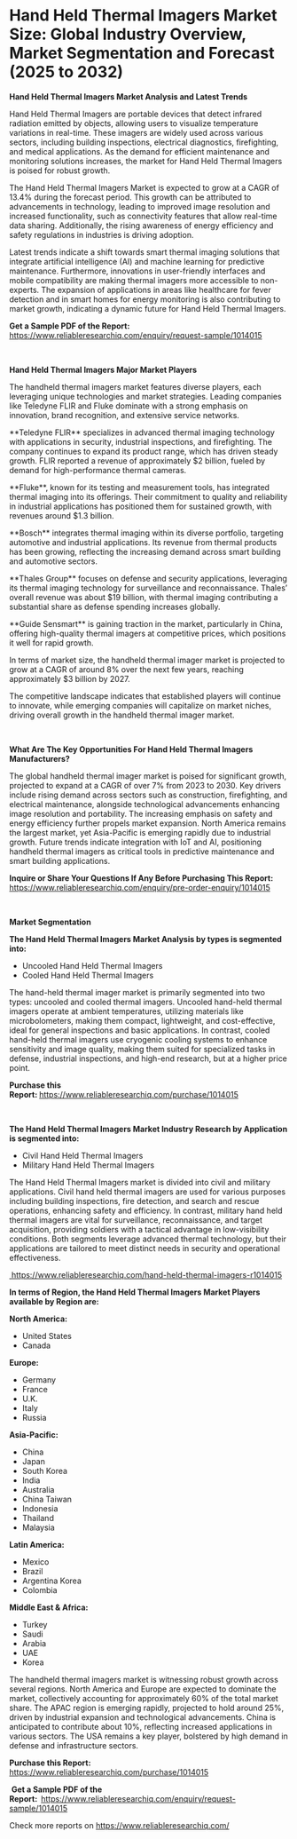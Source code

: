 <p><h1>Hand Held Thermal Imagers Market Size: Global Industry Overview, Market Segmentation and Forecast (2025 to 2032)</h1></p><p><strong>Hand Held Thermal Imagers Market Analysis and Latest Trends</strong></p>
<p><p>Hand Held Thermal Imagers are portable devices that detect infrared radiation emitted by objects, allowing users to visualize temperature variations in real-time. These imagers are widely used across various sectors, including building inspections, electrical diagnostics, firefighting, and medical applications. As the demand for efficient maintenance and monitoring solutions increases, the market for Hand Held Thermal Imagers is poised for robust growth.</p><p>The Hand Held Thermal Imagers Market is expected to grow at a CAGR of 13.4% during the forecast period. This growth can be attributed to advancements in technology, leading to improved image resolution and increased functionality, such as connectivity features that allow real-time data sharing. Additionally, the rising awareness of energy efficiency and safety regulations in industries is driving adoption.</p><p>Latest trends indicate a shift towards smart thermal imaging solutions that integrate artificial intelligence (AI) and machine learning for predictive maintenance. Furthermore, innovations in user-friendly interfaces and mobile compatibility are making thermal imagers more accessible to non-experts. The expansion of applications in areas like healthcare for fever detection and in smart homes for energy monitoring is also contributing to market growth, indicating a dynamic future for Hand Held Thermal Imagers.</p></p>
<p><strong>Get a Sample PDF of the Report:&nbsp;</strong> <a href="https://www.reliableresearchiq.com/enquiry/request-sample/1014015?utm_campaign=1102&utm_medium=2&utm_source=Github&utm_content=ia&utm_term=18022025&utm_id=hand-held-thermal-imagers">https://www.reliableresearchiq.com/enquiry/request-sample/1014015</a></p>
<p>&nbsp;</p>
<p><strong>Hand Held Thermal Imagers Major Market Players</strong></p>
<p><p>The handheld thermal imagers market features diverse players, each leveraging unique technologies and market strategies. Leading companies like Teledyne FLIR and Fluke dominate with a strong emphasis on innovation, brand recognition, and extensive service networks. </p><p>**Teledyne FLIR** specializes in advanced thermal imaging technology with applications in security, industrial inspections, and firefighting. The company continues to expand its product range, which has driven steady growth. FLIR reported a revenue of approximately $2 billion, fueled by demand for high-performance thermal cameras.</p><p>**Fluke**, known for its testing and measurement tools, has integrated thermal imaging into its offerings. Their commitment to quality and reliability in industrial applications has positioned them for sustained growth, with revenues around $1.3 billion.</p><p>**Bosch** integrates thermal imaging within its diverse portfolio, targeting automotive and industrial applications. Its revenue from thermal products has been growing, reflecting the increasing demand across smart building and automotive sectors.</p><p>**Thales Group** focuses on defense and security applications, leveraging its thermal imaging technology for surveillance and reconnaissance. Thales’ overall revenue was about $19 billion, with thermal imaging contributing a substantial share as defense spending increases globally.</p><p>**Guide Sensmart** is gaining traction in the market, particularly in China, offering high-quality thermal imagers at competitive prices, which positions it well for rapid growth. </p><p>In terms of market size, the handheld thermal imager market is projected to grow at a CAGR of around 8% over the next few years, reaching approximately $3 billion by 2027. </p><p>The competitive landscape indicates that established players will continue to innovate, while emerging companies will capitalize on market niches, driving overall growth in the handheld thermal imager market.</p></p>
<p>&nbsp;</p>
<p><strong>What Are The Key Opportunities For Hand Held Thermal Imagers Manufacturers?</strong></p>
<p><p>The global handheld thermal imager market is poised for significant growth, projected to expand at a CAGR of over 7% from 2023 to 2030. Key drivers include rising demand across sectors such as construction, firefighting, and electrical maintenance, alongside technological advancements enhancing image resolution and portability. The increasing emphasis on safety and energy efficiency further propels market expansion. North America remains the largest market, yet Asia-Pacific is emerging rapidly due to industrial growth. Future trends indicate integration with IoT and AI, positioning handheld thermal imagers as critical tools in predictive maintenance and smart building applications.</p></p>
<p><strong>Inquire or Share Your Questions If Any Before Purchasing This Report:</strong> <a href="https://www.reliableresearchiq.com/enquiry/pre-order-enquiry/1014015?utm_campaign=1102&utm_medium=2&utm_source=Github&utm_content=ia&utm_term=18022025&utm_id=hand-held-thermal-imagers">https://www.reliableresearchiq.com/enquiry/pre-order-enquiry/1014015</a></p>
<p>&nbsp;</p>
<p><strong>Market Segmentation</strong></p>
<p><strong>The Hand Held Thermal Imagers Market Analysis by types is segmented into:</strong></p>
<p><ul><li>Uncooled Hand Held Thermal Imagers</li><li>Cooled Hand Held Thermal Imagers</li></ul></p>
<p><p>The hand-held thermal imager market is primarily segmented into two types: uncooled and cooled thermal imagers. Uncooled hand-held thermal imagers operate at ambient temperatures, utilizing materials like microbolometers, making them compact, lightweight, and cost-effective, ideal for general inspections and basic applications. In contrast, cooled hand-held thermal imagers use cryogenic cooling systems to enhance sensitivity and image quality, making them suited for specialized tasks in defense, industrial inspections, and high-end research, but at a higher price point.</p></p>
<p><strong>Purchase this Report:&nbsp;</strong><a href="https://www.reliableresearchiq.com/purchase/1014015?utm_campaign=1102&utm_medium=2&utm_source=Github&utm_content=ia&utm_term=18022025&utm_id=hand-held-thermal-imagers">https://www.reliableresearchiq.com/purchase/1014015</a></p>
<p>&nbsp;</p>
<p><strong>The Hand Held Thermal Imagers Market Industry Research by Application is segmented into:</strong></p>
<p><ul><li>Civil Hand Held Thermal Imagers</li><li>Military Hand Held Thermal Imagers</li></ul></p>
<p><p>The Hand Held Thermal Imagers market is divided into civil and military applications. Civil hand held thermal imagers are used for various purposes including building inspections, fire detection, and search and rescue operations, enhancing safety and efficiency. In contrast, military hand held thermal imagers are vital for surveillance, reconnaissance, and target acquisition, providing soldiers with a tactical advantage in low-visibility conditions. Both segments leverage advanced thermal technology, but their applications are tailored to meet distinct needs in security and operational effectiveness.</p></p>
<p><a href="https://www.reliableresearchiq.com/hand-held-thermal-imagers-r1014015?utm_campaign=1102&utm_medium=2&utm_source=Github&utm_content=ia&utm_term=18022025&utm_id=hand-held-thermal-imagers">&nbsp;https://www.reliableresearchiq.com/hand-held-thermal-imagers-r1014015</a></p>
<p><strong>In terms of Region, the Hand Held Thermal Imagers Market Players available by Region are:</strong></p>
<p>
    <p> <strong> North America: </strong>
        <ul>
            <li>United States</li>
            <li>Canada</li>
        </ul>
        </p> 
    <p> <strong> Europe: </strong>
        <ul>
            <li>Germany</li>
            <li>France</li>
            <li>U.K.</li>
            <li>Italy</li>
            <li>Russia</li>
        </ul>
        </p> 
    <p> <strong> Asia-Pacific: </strong>
        <ul>
            <li>China</li>
            <li>Japan</li>
            <li>South Korea</li>
            <li>India</li>
            <li>Australia</li>
            <li>China Taiwan</li>
            <li>Indonesia</li>
            <li>Thailand</li>
            <li>Malaysia</li>
        </ul>
        </p> 
    <p> <strong> Latin America: </strong>
        <ul>
            <li>Mexico</li>
            <li>Brazil</li>
            <li>Argentina Korea</li>
            <li>Colombia</li>
        </ul>
        </p> 
    <p> <strong> Middle East & Africa: </strong>
        <ul>
            <li>Turkey</li>
            <li>Saudi</li>
            <li>Arabia</li>
            <li>UAE</li>
            <li>Korea</li>
        </ul>
    </p>
    </p>
<p><p>The handheld thermal imagers market is witnessing robust growth across several regions. North America and Europe are expected to dominate the market, collectively accounting for approximately 60% of the total market share. The APAC region is emerging rapidly, projected to hold around 25%, driven by industrial expansion and technological advancements. China is anticipated to contribute about 10%, reflecting increased applications in various sectors. The USA remains a key player, bolstered by high demand in defense and infrastructure sectors.</p></p>
<p><strong>Purchase this Report: </strong><a href="https://www.reliableresearchiq.com/purchase/1014015?utm_campaign=1102&utm_medium=2&utm_source=Github&utm_content=ia&utm_term=18022025&utm_id=hand-held-thermal-imagers">https://www.reliableresearchiq.com/purchase/1014015</a></p>
<p>&nbsp;<strong>Get a Sample PDF of the Report:&nbsp;&nbsp;</strong><a href="https://www.reliableresearchiq.com/enquiry/request-sample/1014015?utm_campaign=1102&utm_medium=2&utm_source=Github&utm_content=ia&utm_term=18022025&utm_id=hand-held-thermal-imagers">https://www.reliableresearchiq.com/enquiry/request-sample/1014015</a></p>
<p><strong></strong></p>
<p>Check more reports on <a href="https://www.reliableresearchiq.com/?utm_campaign=1102&utm_medium=2&utm_source=Github&utm_content=ia&utm_term=18022025&utm_id=hand-held-thermal-imagers">https://www.reliableresearchiq.com/</a></p>